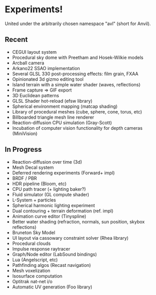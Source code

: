 # Experiments!

United under the arbitrarily chosen namespace "avl" (short for Anvil).

## Recent
* CEGUI layout system
* Procedural sky dome with Preetham and Hosek-Wilkie models
* Arcball camera
* Arkano22 SSAO implementation
* Several GLSL 330 post-processing effects: film grain, FXAA
* Opinionated 3d gizmo editing tool
* Island terrain with a simple water shader (waves, reflections)
* Frame capture => GIF export
* 3D Euclidean patterns
* GLSL Shader hot-reload (efsw library)
* Spherical environment mapping (matcap shading)
* Library of procedural meshes (cube, sphere, cone, torus, etc)
* Billboarded triangle mesh line renderer
* Reaction-diffusion CPU simulation (Gray-Scott)
* Incubation of computer vision functionality for depth cameras (MiniVision)

## In Progress
* Reaction-diffusion over time (3d)
* Mesh Decal system
* Deferred rendering experiments (Forward+ impl)
* BRDF / PBR
* HDR pipeline (Bloom, etc)
* CPU path tracer (+ lighting baker?)
* Fluid simulator (GL compute shader)
* L-System + particles
* Spherical harmonic lighting experiment
* Dual contouring + terrain deformation (ref. impl)
* Animation curve editor (Tinyspline)
* Better water shading (refraction, normals, sun position, skybox reflections)
* Bruneton Sky Model
* UI layout via cassowary constraint solver (Rhea library)
* Procedural clouds
* Impulse response raytracer
* Graph/Node editor (LabSound bindings)
* Lua (Angelscript, etc)
* Pathfinding algos (Recast navigation)
* Mesh voxelization
* Isosurface computation
* Optitrak nat-net i/o
* Automatic UV generation (Foo library)
